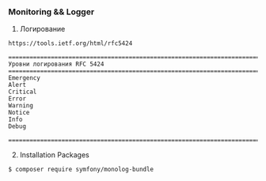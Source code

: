 ###  Monitoring && Logger


1. Логирование
```
https://tools.ietf.org/html/rfc5424

=========================================================================
Уровни логирования RFC 5424
=========================================================================
Emergency
Alert
Critical
Error
Warning
Notice
Info
Debug

=========================================================================
```


2. Installation Packages
```bash
$ composer require symfony/monolog-bundle
```


